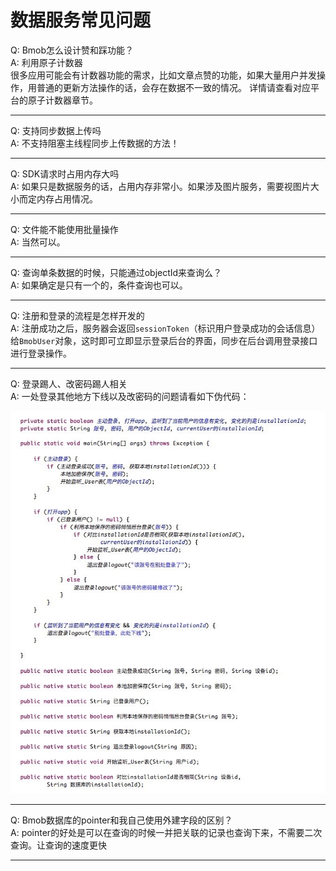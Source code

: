 # 数据服务常见问题

Q: Bmob怎么设计赞和踩功能？<br>
A: 利用原子计数器<br>
很多应用可能会有计数器功能的需求，比如文章点赞的功能，如果大量用户并发操作，用普通的更新方法操作的话，会存在数据不一致的情况。
详情请查看对应平台的原子计数器章节。

---


Q: 支持同步数据上传吗<br>
A: 不支持阻塞主线程同步上传数据的方法！

---

Q: SDK请求时占用内存大吗<br>
A: 如果只是数据服务的话，占用内存非常小。如果涉及图片服务，需要视图片大小而定内存占用情况。

---

Q: 文件能不能使用批量操作<br>
A: 当然可以。

---

Q: 查询单条数据的时候，只能通过objectId来查询么？ <br>
A: 如果确定是只有一个的，条件查询也可以。

---

Q: 注册和登录的流程是怎样开发的<br>
A: 注册成功之后，服务器会返回`sessionToken`（标识用户登录成功的会话信息）给`BmobUser`对象，这时即可立即显示登录后台的界面，同步在后台调用登录接口进行登录操作。

---
Q: 登录踢人、改密码踢人相关<br>
A: 一处登录其他地方下线以及改密码的问题请看如下伪代码：

![](image/14669969347495.jpg)


---

Q: Bmob数据库的pointer和我自己使用外建字段的区别？<br>
A: pointer的好处是可以在查询的时候一并把关联的记录也查询下来，不需要二次查询。让查询的速度更快

---

